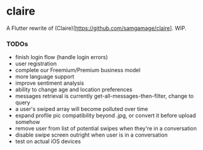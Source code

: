 # claire

A Flutter rewrite of (Claire)[https://github.com/samgamage/claire]. WIP.

### TODOs
* finish login flow (handle login errors)
* user registration
* complete our Freemium/Premium business model
* more language support
* improve sentiment analysis
* ability to change age and location preferences
* messages retrieval is currently get-all-messages-then-filter, change to query
* a user's swiped array will become polluted over time
* expand profile pic compatibility beyond .jpg, or convert it before upload somehow
* remove user from list of potential swipes when they're in a conversation
* disable swipe screen outright when user is in a conversation
* test on actual iOS devices
